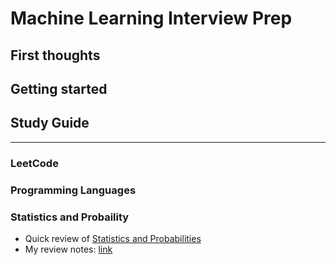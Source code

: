 # Machine Learning Interview Prep

## First thoughts

## Getting started

## Study Guide
---
### LeetCode
### Programming Languages
### Statistics and Probaility
* Quick review of [Statistics and Probabilities](https://cs.nyu.edu/~roweis/notes/mlss05.pdf)
* My review notes: [link](https://docs.google.com/document/d/1NCRPUh11ZWy-OWy03BNvqwiO1OOz4SX7RfXsxFR4OuM/edit?usp=sharing)
